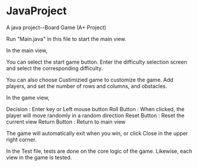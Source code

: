 # JavaProject
A java project--Board Game (A+ Project)

Run "Main.java" in this file to start the main view.

In the main view, 

You can select the start game button. Enter the difficulty selection screen and select the corresponding difficulty.

You can also choose Custimizied game to customize the game. Add players, and set the number of rows and columns, and obstacles.

In the game view,

Decision                 : Enter key or Left mouse button
Roll Button             : When clicked, the player will move randomly in a random direction
Reset Button          : Reset the current view
Return Button        : Return to main view


The game will automatically exit when you win, or click Close in the upper right corner.


In the Test file, tests are done on the core logic of the game. Likewise, each view in the game is tested.

